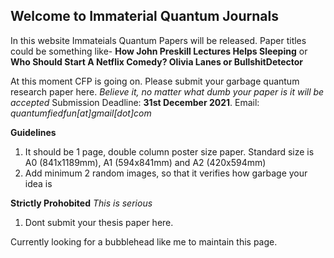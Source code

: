 ## Welcome to Immaterial Quantum Journals

In this website Immateials Quantum Papers will be released. Paper titles could be something like- **How John Preskill Lectures Helps Sleeping** or 
**Who Should Start A Netflix Comedy? Olivia Lanes or BullshitDetector** 

At this moment CFP is going on. Please submit your garbage quantum research paper here. _Believe it, no matter what dumb your paper is it will be accepted_ 
Submission Deadline: **31st December 2021**. Email: _quantumfiedfun[at]gmail[dot]com_

**Guidelines**
1. It should be 1 page, double column poster size paper. Standard size is A0 (841x1189mm), A1 (594x841mm) and A2 (420x594mm)
2. Add minimum 2 random images, so that it verifies how garbage your idea is


**Strictly Prohobited** _This is serious_
1. Dont submit your thesis paper here. 


Currently looking for a bubblehead like me to maintain this page. 

